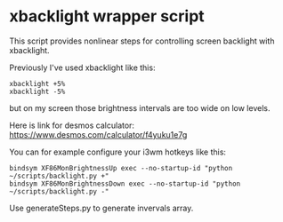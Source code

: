 # xbacklight wrapper script

This script provides nonlinear steps for controlling screen backlight with xbacklight.

Previously I've used xbacklight like this:
```
xbacklight +5%
xbacklight -5%
```
but on my screen those brightness intervals are too wide on low levels.

Here is link for desmos calculator:
https://www.desmos.com/calculator/f4yuku1e7g

You can for example configure your i3wm hotkeys like this:
```
bindsym XF86MonBrightnessUp exec --no-startup-id "python ~/scripts/backlight.py +"
bindsym XF86MonBrightnessDown exec --no-startup-id "python ~/scripts/backlight.py -"
```

Use generateSteps.py to generate invervals array.
